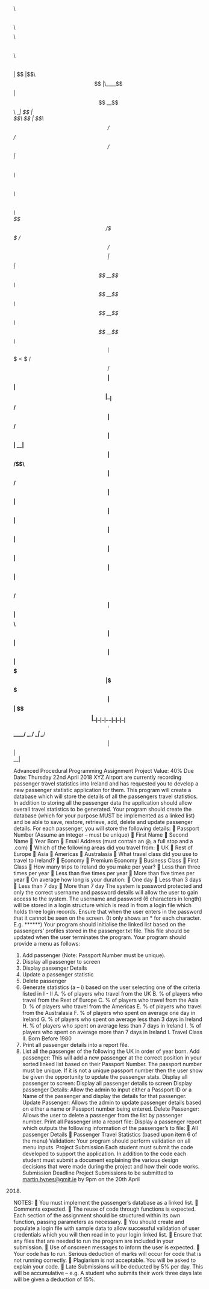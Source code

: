 ﻿
$$\   $$\ $$\     $$\ $$$$$$$$\        $$$$$$\  $$\                                          $$\     
$$ |  $$ |\$$\   $$  |\____$$  |      $$  __$$\ \__|                                         $$ |    
\$$\ $$  | \$$\ $$  /     $$  /       $$ /  $$ |$$\  $$$$$$\   $$$$$$\   $$$$$$\   $$$$$$\ $$$$$$\   
 \$$$$  /   \$$$$  /     $$  /        $$$$$$$$ |$$ |$$  __$$\ $$  __$$\ $$  __$$\ $$  __$$\\_$$  _|  
 $$  $$<     \$$  /     $$  /         $$  __$$ |$$ |$$ |  \__|$$ /  $$ |$$ /  $$ |$$ |  \__| $$ |    
$$  /\$$\     $$ |     $$  /          $$ |  $$ |$$ |$$ |      $$ |  $$ |$$ |  $$ |$$ |       $$ |$$\ 
$$ /  $$ |    $$ |    $$$$$$$$\       $$ |  $$ |$$ |$$ |      $$$$$$$  |\$$$$$$  |$$ |       \$$$$  |
\__|  \__|    \__|    \________|      \__|  \__|\__|\__|      $$  ____/  \______/ \__|        \____/ 
                                                              $$ |                                   
                                                              $$ |                                   
                                                              \__|                                   

Advanced Procedural Programming Assignment
Project Value: 40%
Due Date: Thursday 22nd April 2018
XYZ Airport are currently recording passenger travel statistics into Ireland and has requested
you to develop a new passenger statistic application for them.
This program will create a database which will store the details of all the passengers travel
statistics. In addition to storing all the passenger data the application should allow overall
travel statistics to be generated.
Your program should create the database (which for your purpose MUST be implemented
as a linked list) and be able to save, restore, retrieve, add, delete and update passenger
details.
For each passenger, you will store the following details:
 Passport Number (Assume an integer – must be unique)
 First Name
 Second Name
 Year Born
 Email Address (must contain an @, a full stop and a .com)
 Which of the following areas did you travel from:
 UK
 Rest of Europe
 Asia
 Americas
 Australasia
 What travel class did you use to travel to Ireland?
 Economy
 Premium Economy
 Business Class
 First Class
 How many trips to Ireland do you make per year?
 Less than three times per year
 Less than five times per year
 More than five times per year
 On average how long is your duration:
 One day
 Less than 3 days
 Less than 7 day
 More than 7 day
The system is password protected and only the correct username and password details will
allow the user to gain access to the system.
The username and password (6 characters in length) will be stored in a login structure which
is read in from a login file which holds three login records. Ensure that when the user enters
in the password that it cannot be seen on the screen. (It only shows an * for each character.
E.g. ******)
Your program should initialise the linked list based on the passengers’ profiles stored in the
passenger.txt file. This file should be updated when the user terminates the program.
Your program should provide a menu as follows:
1) Add passenger (Note: Passport Number must be unique).
2) Display all passenger to screen
3) Display passenger Details
4) Update a passenger statistic
5) Delete passenger
6) Generate statistics (a – i) based on the user selecting one of the criteria listed in I - II
A. % of players who travel from the UK
B. % of players who travel from the Rest of Europe
C. % of players who travel from the Asia
D. % of players who travel from the Americas
E. % of players who travel from the Australasia
F. % of players who spent on average one day in Ireland
G. % of players who spent on average less than 3 days in Ireland
H. % of players who spent on average less than 7 days in Ireland
I. % of players who spent on average more than 7 days in Ireland
I. Travel Class
II. Born Before 1980
7) Print all passenger details into a report file.
8) List all the passenger of the following the UK in order of year born.
Add passenger: This will add a new passenger at the correct position in your sorted linked
list based on their Passport Number. The passport number must be unique. If it is not a
unique passport number then the user show be given the opportunity to update the
passenger stats.
Display all passenger to screen: Display all passenger details to screen
Display passenger Details: Allow the admin to input either a Passport ID or a Name of the
passenger and display the details for that passenger.
Update Passenger: Allows the admin to update passenger details based on either a name or
Passport number being entered.
Delete Passenger: Allows the user to delete a passenger from the list by passenger number.
Print all Passenger into a report file: Display a passenger report which outputs the following
information of the passenger’s to file:
 All passenger Details
 Passenger Travel Statistics (based upon item 6 of the menu)
Validation:
Your program should perform validation on all menu inputs.
Project Submission
Each student must submit the code developed to support the application. In addition to the
code each student must submit a document explaining the various design decisions that
were made during the project and how their code works.
Submission Deadline
Project Submissions to be submitted to martin.hynes@gmit.ie by 9pm on the 20th April
2018.
NOTES:
 You must implement the passenger’s database as a linked list.
 Comments expected.
 The reuse of code through functions is expected. Each section of the assignment should
be structured within its own function, passing parameters as necessary.
 You should create and populate a login file with sample data to allow successful
validation of user credentials which you will then read in to your login linked list.
 Ensure that any files that are needed to run the program are included in your
submission.
 Use of onscreen messages to inform the user is expected.
 Your code has to run. Serious deduction of marks will occur for code that is not running
correctly.
 Plagiarism is not acceptable. You will be asked to explain your code.
 Late Submissions will be deducted by 5% per day. This will be accumulative – e.g. A
student who submits their work three days late will be given a deduction of 15%.